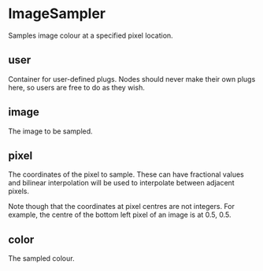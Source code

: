# ImageSampler

Samples image colour at a specified pixel location.

## user

 Container for user-defined plugs. Nodes
should never make their own plugs here,
so users are free to do as they wish.

## image

 The image to be sampled.

## pixel

 The coordinates of the pixel to sample. These can have
fractional values and bilinear interpolation will be used
to interpolate between adjacent pixels.

Note though that the coordinates at pixel centres are not integers.
For example, the centre of the bottom left pixel of an image is
at 0.5, 0.5.

## color

 The sampled colour.

